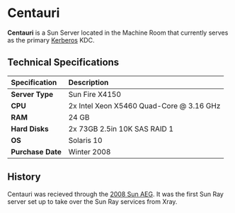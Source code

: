 # Centauri

**Centauri** is a Sun Server located in the Machine Room that currently serves as the primary [Kerberos](../../technologies/authentication/kerberos.md) KDC.

## Technical Specifications

| **Specification** | Description |
| :--- | :--- |
| **Server Type** | Sun Fire X4150 |
| **CPU** | 2x Intel Xeon X5460 Quad-Core @ 3.16 GHz |
| **RAM** | 24 GB |
| **Hard Disks** | 2x 73GB 2.5in 10K SAS RAID 1 |
| **OS** | Solaris 10 |
| **Purchase Date** | Winter 2008 |

## History

Centauri was recieved through the [2008 Sun AEG](../history/2008-sun-aeg.md). It was the first Sun Ray server set up to take over the Sun Ray services from Xray.
